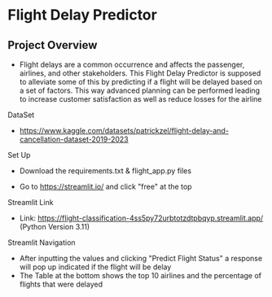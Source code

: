 # Flight Delay Predictor

## Project Overview

* Flight delays are a common occurrence and affects the passenger, airlines, and other stakeholders. This Flight Delay Predictor is supposed to alleviate some of this by predicting if a flight will be delayed based on a set of factors. This way advanced planning can be performed leading to increase customer satisfaction as well as reduce losses for the airline


DataSet

* https://www.kaggle.com/datasets/patrickzel/flight-delay-and-cancellation-dataset-2019-2023

Set Up

* Download the requirements.txt & flight_app.py files

* Go to https://streamlit.io/ and click "free" at the top

Streamlit Link

* Link: https://flight-classification-4ss5py72urbtotzdtpbqyp.streamlit.app/ (Python Version 3.11)

Streamlit Navigation

* After inputting the values and clicking "Predict Flight Status" a response will pop up indicated if the flight will be delay
* The Table at the bottom shows the top 10 airlines and the percentage of flights that were delayed
